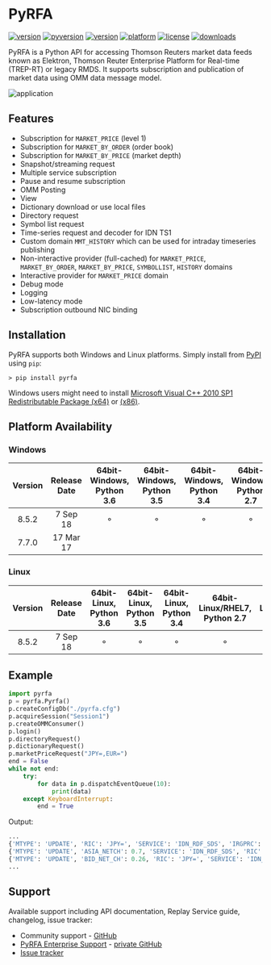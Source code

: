 # PyRFA
[![version](https://img.shields.io/pypi/v/pyrfa.svg)](https://pypi.python.org/pypi/pyrfa)
[![pyversion](https://img.shields.io/pypi/pyversions/pyrfa.svg)](#platform-availability)
[![version](https://img.shields.io/pypi/format/pyrfa.svg)](https://pypi.python.org/pypi/pyrfa)
[![platform](https://img.shields.io/badge/platform-linux--64%20|%20win--64%20|%20win--32-lightgray.svg)](#platform-availability)
[![license](https://img.shields.io/pypi/l/pyrfa.svg)](LICENSE.txt)
[![downloads](https://img.shields.io/badge/downloads-54,919-green.svg)](http://devcartel.com/blog/14277235)

PyRFA is a Python API for accessing Thomson Reuters market data feeds known as Elektron,
Thomson Reuter Enterprise Platform for Real-time (TREP-RT) or legacy RMDS. It supports subscription
and publication of market data using OMM data message model.

![application](http://media.virbcdn.com/cdn_images/resize_1024x1365/6d/64a90d875c40da95-ScreenShot2017-10-18at151123.png)

## Features

* Subscription for `MARKET_PRICE` (level 1)
* Subscription for `MARKET_BY_ORDER` (order book)
* Subscription for `MARKET_BY_PRICE` (market depth)
* Snapshot/streaming request
* Multiple service subscription
* Pause and resume subscription
* OMM Posting
* View
* Dictionary download or use local files
* Directory request
* Symbol list request
* Time-series request and decoder for IDN TS1
* Custom domain `MMT_HISTORY` which can be used for intraday timeseries publishing
* Non-interactive provider (full-cached) for `MARKET_PRICE`, `MARKET_BY_ORDER`, `MARKET_BY_PRICE`, `SYMBOLLIST`, `HISTORY` domains
* Interactive provider for `MARKET_PRICE` domain
* Debug mode
* Logging
* Low-latency mode
* Subscription outbound NIC binding

## Installation
PyRFA supports both Windows and Linux platforms. Simply install from [PyPI](https://pypi.python.org/pypi/pyrfa) using `pip`:

```
> pip install pyrfa
```

Windows users might need to install [Microsoft Visual C++ 2010 SP1 Redistributable Package (x64)](https://www.microsoft.com/en-us/download/details.aspx?id=13523) or [(x86)](https://www.microsoft.com/en-us/download/details.aspx?id=5555).

## Platform Availability

### Windows
Version | Release Date | 64bit-Windows, Python 3.6 | 64bit-Windows, Python 3.5 | 64bit-Windows, Python 3.4 | 64bit-Windows, Python 2.7 | 64bit-Windows, Python 2.6 | 32bit-Windows, Python 2.7 | 32bit-Windows, Python 2.6
:-:|:-:|:-:|:-:|:-:|:-:|:-:|:-:|:-:
8.5.2 | 7 Sep 18 | ⚬ | ⚬ | ⚬ | ⚬ | ⚬ | |
7.7.0 | 17 Mar 17 | | | | | | ⚬ | ⚬

### Linux
Version | Release Date | 64bit-Linux, Python 3.6 | 64bit-Linux, Python 3.5 | 64bit-Linux, Python 3.4 | 64bit-Linux/RHEL7, Python 2.7 | 64bit-Linux/RHEL6, Python 2.6
:-:|:-:|:-:|:-:|:-:|:-:|:-:
8.5.2 | 7 Sep 18 | ⚬ | ⚬ | ⚬ | ⚬ | ⚬

## Example

```python
import pyrfa
p = pyrfa.Pyrfa()
p.createConfigDb("./pyrfa.cfg")
p.acquireSession("Session1")
p.createOMMConsumer()
p.login()
p.directoryRequest()
p.dictionaryRequest()
p.marketPriceRequest("JPY=,EUR=")
end = False
while not end:
    try:
        for data in p.dispatchEventQueue(10):
            print(data)
    except KeyboardInterrupt:
        end = True
```
Output:
```python
...
{'MTYPE': 'UPDATE', 'RIC': 'JPY=', 'SERVICE': 'IDN_RDF_SDS', 'IRGPRC': 0.24}
{'MTYPE': 'UPDATE', 'ASIA_NETCH': 0.7, 'SERVICE': 'IDN_RDF_SDS', 'RIC': 'JPY='}
{'MTYPE': 'UPDATE', 'BID_NET_CH': 0.26, 'RIC': 'JPY=', 'SERVICE': 'IDN_RDF_SDS'}
...
```
## Support
Available support including API documentation, Replay Service guide, changelog, issue tracker:
* Community support - [GitHub](https://github.com/devcartel/pyrfa)
* [PyRFA Enterprise Support](http://devcartel.com/pyrfa-enterprise) - [private GitHub](https://github.com/devcartel/pyrfa-enterprise)
* [Issue tracker](https://github.com/devcartel/pyrfa/issues)
